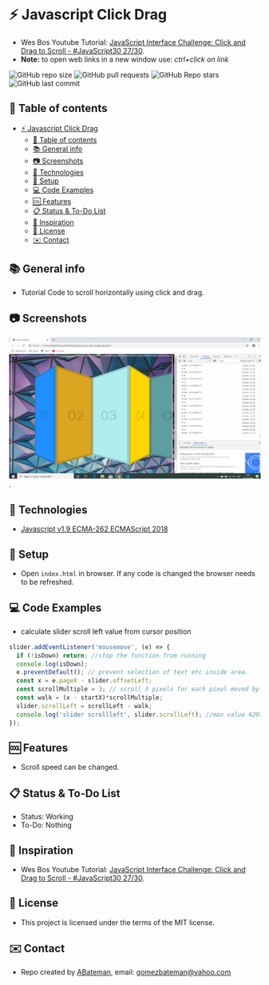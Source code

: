 # :zap: Javascript Click Drag

* Wes Bos Youtube Tutorial: [JavaScript Interface Challenge: Click and Drag to Scroll - #JavaScript30 27/30](https://www.youtube.com/watch?v=C9EWifQ5xqA&index=27&list=PLu8EoSxDXHP6CGK4YVJhL_VWetA865GOH).
* **Note:** to open web links in a new window use: _ctrl+click on link_

![GitHub repo size](https://img.shields.io/github/repo-size/AndrewJBateman/javascript-click-drag?style=plastic)
![GitHub pull requests](https://img.shields.io/github/issues-pr/AndrewJBateman/javascript-click-drag?style=plastic)
![GitHub Repo stars](https://img.shields.io/github/stars/AndrewJBateman/javascript-click-drag?style=plastic)
![GitHub last commit](https://img.shields.io/github/last-commit/AndrewJBateman/javascript-click-drag?style=plastic)

## :page_facing_up: Table of contents

* [:zap: Javascript Click Drag](#zap-javascript-click-drag)
  * [:page_facing_up: Table of contents](#page_facing_up-table-of-contents)
  * [:books: General info](#books-general-info)
  * [:camera: Screenshots](#camera-screenshots)
  * [:signal_strength: Technologies](#signal_strength-technologies)
  * [:floppy_disk: Setup](#floppy_disk-setup)
  * [:computer: Code Examples](#computer-code-examples)
  * [:cool: Features](#cool-features)
  * [:clipboard: Status & To-Do List](#clipboard-status--to-do-list)
  * [:clap: Inspiration](#clap-inspiration)
  * [:file_folder: License](#file_folder-license)
  * [:envelope: Contact](#envelope-contact)

## :books: General info

* Tutorial Code to scroll horizontally using click and drag.

## :camera: Screenshots

![Example screenshot](./img/drag.png).

## :signal_strength: Technologies

* [Javascript v1.9 ECMA-262 ECMAScript 2018](http://www.ecma-international.org/publications/standards/Ecma-262.htm)

## :floppy_disk: Setup

* Open `index.html` in browser. If any code is changed the browser needs to be refreshed.

## :computer: Code Examples

* calculate slider scroll left value from cursor position

```javascript
slider.addEventListener('mousemove', (e) => {
  if (!isDown) return; //stop the function from running
  console.log(isDown);
  e.preventDefault(); // prevent selection of text etc inside area.
  const x = e.pageX - slider.offsetLeft;
  const scrollMultiple = 3; // scroll 3 pixels for each pixel moved by the mouse.
  const walk = (x - startX)*scrollMultiple;
  slider.scrollLeft = scrollLeft - walk;
  console.log('slider scrollleft', slider.scrollLeft); //max value 4207.2001953125
});
```

## :cool: Features

* Scroll speed can be changed.

## :clipboard: Status & To-Do List

* Status: Working
* To-Do: Nothing

## :clap: Inspiration

* Wes Bos Youtube Tutorial: [JavaScript Interface Challenge: Click and Drag to Scroll - #JavaScript30 27/30](https://www.youtube.com/watch?v=C9EWifQ5xqA&index=27&list=PLu8EoSxDXHP6CGK4YVJhL_VWetA865GOH).

## :file_folder: License

* This project is licensed under the terms of the MIT license.

## :envelope: Contact

* Repo created by [ABateman](https://github.com/AndrewJBateman), email: gomezbateman@yahoo.com
